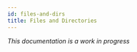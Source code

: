```yaml
---
id: files-and-dirs
title: Files and Directories
---
```


*This documentation is a work in progress*
